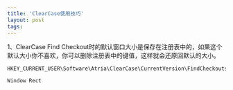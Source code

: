 ```yaml
---
title: 'ClearCase使用技巧'
layout: post
tags:
---
```


1、ClearCase Find Checkout时的默认窗口大小是保存在注册表中的，如果这个默认大小你不喜欢，你可以删除注册表中的键值，这样就会还原回默认的大小。


    HKEY_CURRENT_USER\Software\Atria\ClearCase\CurrentVersion\FindCheckouts\Settings
    
    Window Rect
